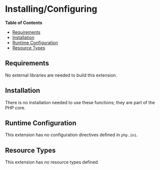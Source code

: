 Installing/Configuring
======================

**Table of Contents**

-   [Requirements](/dir/setup.html#Requirements)
-   [Installation](/dir/setup.html#Installation)
-   [Runtime Configuration](/dir/setup.html#Runtime%20Configuration)
-   [Resource Types](/dir/setup.html#Resource%20Types)

Requirements
------------

No external libraries are needed to build this extension.

Installation
------------

There is no installation needed to use these functions; they are part of
the PHP core.

Runtime Configuration
---------------------

This extension has no configuration directives defined in `php.ini`.

Resource Types
--------------

This extension has no resource types defined.
